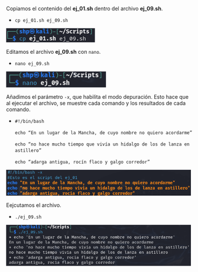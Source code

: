 Copiamos el contenido del **ej_01.sh** dentro del archivo **ej_09.sh**.
- `cp ej_01.sh ej_09.sh`

 <img src="src/cp.png" alt="cp" width="240" />

Editamos el archivo **ej_09.sh** con `nano`.
- `nano ej_09.sh`

 <img src="src/nano9.png" alt="nano" width="270" />

Añadimos el parámetro `-x`, que habilita el modo depuración. Esto hace que al ejecutar el archivo, se muestre cada comando y los resultados de cada comando. <p>
- `#!/bin/bash` <p>
`echo “En un lugar de la Mancha, de cuyo nombre no quiero acordarme”` <p>
`echo “no hace mucho tiempo que vivía un hidalgo de los de lanza en astillero”` <p>
`echo “adarga antigua, rocín flaco y galgo corredor”` <p>

 <img src="src/lineap.png" alt="nano" width="500" />

Eejcutamos el archivo.
- `./ej_09.sh`

 <img src="src/ejec9.png" alt="ejec" width="500" />
